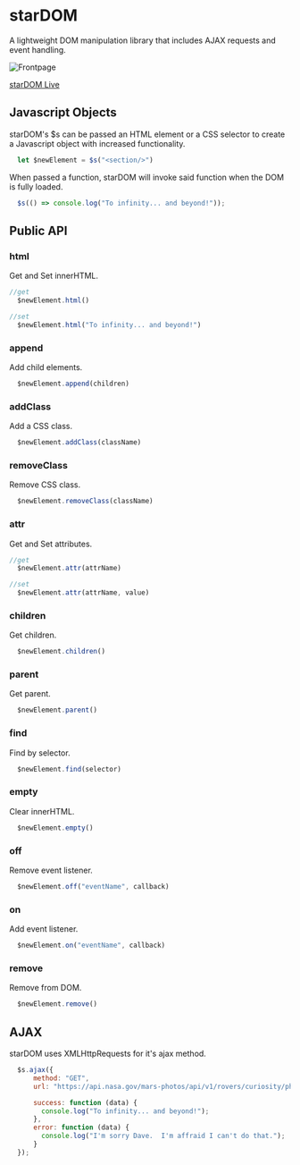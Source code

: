 # starDOM
A lightweight DOM manipulation library that includes AJAX requests and event handling.

![Frontpage](./docs/starDOM.png)


[starDOM Live](http://www.patrick-spencer.nyc/starDOM/)

## Javascript Objects
starDOM's $s can be passed an HTML element or a CSS selector to create a Javascript object with increased functionality.
```javascript
  let $newElement = $s("<section/>")
  ```

When passed a function, starDOM will invoke said function when the DOM is fully loaded.
```javascript
  $s(() => console.log("To infinity... and beyond!"));
  ```

## Public API

### html
Get and Set innerHTML.
```javascript
//get
  $newElement.html()

//set
  $newElement.html("To infinity... and beyond!")
  ```

### append
Add child elements.
```javascript
  $newElement.append(children)
  ```

### addClass
Add a CSS class.
```javascript
  $newElement.addClass(className)
  ```

### removeClass
Remove CSS class.
```javascript
  $newElement.removeClass(className)
  ```

### attr
Get and Set attributes.
```javascript
//get
  $newElement.attr(attrName)

//set
  $newElement.attr(attrName, value)
  ```

### children
Get children.
```javascript
  $newElement.children()
  ```

### parent
Get parent.
```javascript
  $newElement.parent()
  ```

### find
Find by selector.
```javascript
  $newElement.find(selector)
  ```

### empty
Clear innerHTML.
```javascript
  $newElement.empty()
  ```

### off
Remove event listener.
```javascript
  $newElement.off("eventName", callback)
  ```

### on
Add event listener.
```javascript
  $newElement.on("eventName", callback)
  ```

### remove
Remove from DOM.
```javascript
  $newElement.remove()
  ```

## AJAX

starDOM uses XMLHttpRequests for it's ajax method.

```javascript
  $s.ajax({
      method: "GET",
      url: "https://api.nasa.gov/mars-photos/api/v1/rovers/curiosity/photos?sol=1000&api_key=DEMO_KEY",

      success: function (data) {
        console.log("To infinity... and beyond!");
      },
      error: function (data) {
        console.log("I'm sorry Dave.  I'm affraid I can't do that.");
      }
  });
 ```
